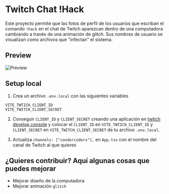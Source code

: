 # Twitch Chat !Hack

Este proyecto permite que las fotos de perfil de los usuarios que escriban el comando `!hack` en el chat de Twitch aparezcan dentro de una computadora cambiando a través de una animación de glitch. Sus nombres de usuario se visualizan como archivos que "infectan" el sistema.

## Preview

![Preview](./src/assets/preview.gif)

## Setup local

1. Crea un archivo `.env.local` con las siguientes variables

```
VITE_TWTICH_CLIENT_ID
VITE_TWITCH_CLIENT_SECRET
```

2. Conseguir `CLIENT_ID` y `CLIENT_SECRET` creando una aplicación en [twtich develop console](https://dev.twitch.tv/console) y colocar el `CLIENT_ID` en `VITE_TWTICH_CLIENT_ID` y `CLIENT_SECRET` en `VITE_TWITCH_CLIENT_SECRET` de tu archivo `.env.local`.

3. Actualiza `channels: ["condorcoders"],` en `App.tsx` con el nombre del canal de Twitch al que quieres

## ¿Quieres contribuir? Aquí algunas cosas que puedes mejorar

- Mejorar diseño de la computadora
- Mejorar animación `glitch`
